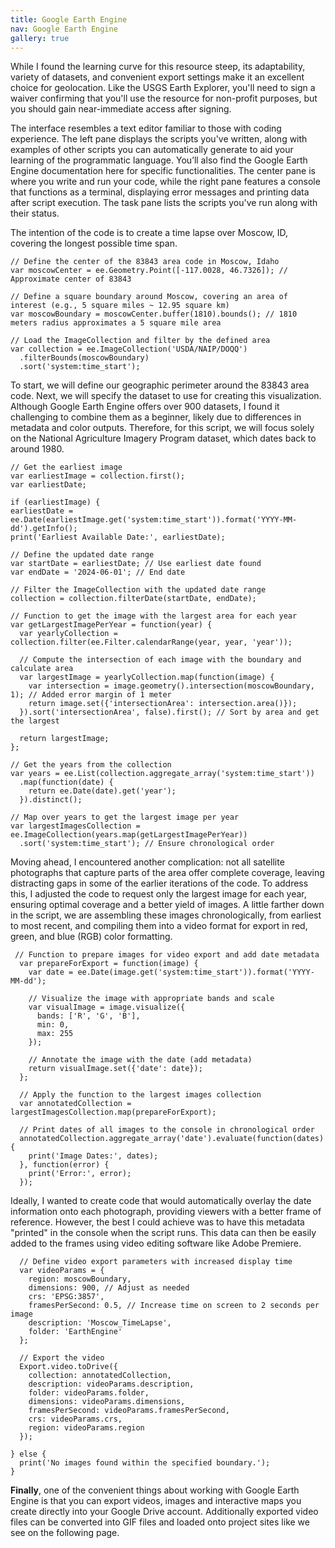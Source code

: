 ```yaml
---
title: Google Earth Engine
nav: Google Earth Engine
gallery: true
---
```


While I found the learning curve for this resource steep, its adaptability, variety of datasets, and convenient export settings make it an excellent choice for geolocation. Like the USGS Earth Explorer, you'll need to sign a waiver confirming that you'll use the resource for non-profit purposes, but you should gain near-immediate access after signing.

The interface resembles a text editor familiar to those with coding experience. The left pane displays the scripts you've written, along with examples of other scripts you can automatically generate to aid your learning of the programmatic language. You’ll also find the Google Earth Engine documentation here for specific functionalities. The center pane is where you write and run your code, while the right pane features a console that functions as a terminal, displaying error messages and printing data after script execution. The task pane lists the scripts you've run along with their status.

The intention of the code is to create a time lapse over Moscow, ID, covering the longest possible time span.

```
// Define the center of the 83843 area code in Moscow, Idaho
var moscowCenter = ee.Geometry.Point([-117.0028, 46.7326]); // Approximate center of 83843

// Define a square boundary around Moscow, covering an area of interest (e.g., 5 square miles ~ 12.95 square km)
var moscowBoundary = moscowCenter.buffer(1810).bounds(); // 1810 meters radius approximates a 5 square mile area

// Load the ImageCollection and filter by the defined area
var collection = ee.ImageCollection('USDA/NAIP/DOQQ')
  .filterBounds(moscowBoundary)
  .sort('system:time_start');
  ```

  To start, we will define our geographic perimeter around the 83843 area code. Next, we will specify the dataset to use for creating this visualization. Although Google Earth Engine offers over 900 datasets, I found it challenging to combine them as a beginner, likely due to differences in metadata and color outputs. Therefore, for this script, we will focus solely on the National Agriculture Imagery Program dataset, which dates back to around 1980. 

  ```
// Get the earliest image
var earliestImage = collection.first();
var earliestDate;

if (earliestImage) {
  earliestDate = ee.Date(earliestImage.get('system:time_start')).format('YYYY-MM-dd').getInfo();
  print('Earliest Available Date:', earliestDate);

  // Define the updated date range
  var startDate = earliestDate; // Use earliest date found
  var endDate = '2024-06-01'; // End date

  // Filter the ImageCollection with the updated date range
  collection = collection.filterDate(startDate, endDate);

  // Function to get the image with the largest area for each year
  var getLargestImagePerYear = function(year) {
    var yearlyCollection = collection.filter(ee.Filter.calendarRange(year, year, 'year'));
    
    // Compute the intersection of each image with the boundary and calculate area
    var largestImage = yearlyCollection.map(function(image) {
      var intersection = image.geometry().intersection(moscowBoundary, 1); // Added error margin of 1 meter
      return image.set({'intersectionArea': intersection.area()});
    }).sort('intersectionArea', false).first(); // Sort by area and get the largest

    return largestImage;
  };

  // Get the years from the collection
  var years = ee.List(collection.aggregate_array('system:time_start'))
    .map(function(date) {
      return ee.Date(date).get('year');
    }).distinct();

  // Map over years to get the largest image per year
  var largestImagesCollection = ee.ImageCollection(years.map(getLargestImagePerYear))
    .sort('system:time_start'); // Ensure chronological order
```

Moving ahead, I encountered another complication: not all satellite photographs that capture parts of the area offer complete coverage, leaving distracting gaps in some of the earlier iterations of the code. To address this, I adjusted the code to request only the largest image for each year, ensuring optimal coverage and a better yield of images. A little farther down in the script, we are assembling these images chronologically, from earliest to most recent, and compiling them into a video format for export in red, green, and blue (RGB) color formatting. 

```
 // Function to prepare images for video export and add date metadata
  var prepareForExport = function(image) {
    var date = ee.Date(image.get('system:time_start')).format('YYYY-MM-dd');
    
    // Visualize the image with appropriate bands and scale
    var visualImage = image.visualize({
      bands: ['R', 'G', 'B'],
      min: 0,
      max: 255
    });
    
    // Annotate the image with the date (add metadata)
    return visualImage.set({'date': date});
  };

  // Apply the function to the largest images collection
  var annotatedCollection = largestImagesCollection.map(prepareForExport);

  // Print dates of all images to the console in chronological order
  annotatedCollection.aggregate_array('date').evaluate(function(dates) {
    print('Image Dates:', dates);
  }, function(error) {
    print('Error:', error);
  });
```
Ideally, I wanted to create code that would automatically overlay the date information onto each photograph, providing viewers with a better frame of reference. However, the best I could achieve was to have this metadata "printed" in the console when the script runs. This data can then be easily added to the frames using video editing software like Adobe Premiere.
```
  // Define video export parameters with increased display time
  var videoParams = {
    region: moscowBoundary,
    dimensions: 900, // Adjust as needed
    crs: 'EPSG:3857',
    framesPerSecond: 0.5, // Increase time on screen to 2 seconds per image
    description: 'Moscow_TimeLapse',
    folder: 'EarthEngine'
  };

  // Export the video
  Export.video.toDrive({
    collection: annotatedCollection,
    description: videoParams.description,
    folder: videoParams.folder,
    dimensions: videoParams.dimensions,
    framesPerSecond: videoParams.framesPerSecond,
    crs: videoParams.crs,
    region: videoParams.region
  });

} else {
  print('No images found within the specified boundary.');
}
```

**Finally**, one of the convenient things about working with Google Earth Engine is that you can export videos, images and interactive maps you create directly into your Google Drive account. Additionally exported video files can be converted into GIF files and loaded onto project sites like we see on the following page.